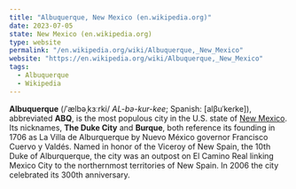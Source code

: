 ```yaml
---
title: "Albuquerque, New Mexico (en.wikipedia.org)"
date: 2023-07-05
state: New Mexico (en.wikipedia.org)
type: website
permalink: "/en.wikipedia.org/wiki/Albuquerque,_New_Mexico"
website: "https://en.wikipedia.org/wiki/Albuquerque,_New_Mexico"
tags:
  - Albuquerque
  - Wikipedia
---
```

**Albuquerque** (/ˈælbəˌkɜːrki/ *AL-bə-kur-kee*; Spanish: [alβuˈkeɾke]), abbreviated **ABQ**, is the most populous city in the U.S. state of [New Mexico](/en.wikipedia.org/wiki/New_Mexico). Its nicknames, **The Duke City** and **Burque**, both reference its founding in 1706 as La Villa de Alburquerque by Nuevo México governor Francisco Cuervo y Valdés. Named in honor of the Viceroy of New Spain, the 10th Duke of Alburquerque, the city was an outpost on El Camino Real linking Mexico City to the northernmost territories of New Spain. In 2006 the city celebrated its 300th anniversary.
